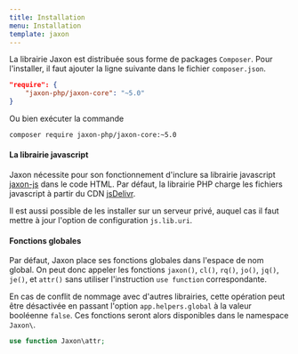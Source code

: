 ```yaml
---
title: Installation
menu: Installation
template: jaxon
---
```


La librairie Jaxon est distribuée sous forme de packages `Composer`.
Pour l'installer, il faut ajouter la ligne suivante dans le fichier `composer.json`.

```json
"require": {
    "jaxon-php/jaxon-core": "~5.0"
}
```

Ou bien exécuter la commande

```bash
composer require jaxon-php/jaxon-core:~5.0
```

#### La librairie javascript

Jaxon nécessite pour son fonctionnement d'inclure sa librairie javascript [jaxon-js](https://github.com/jaxon-php/jaxon-js) dans le code HTML.
Par défaut, la librairie PHP charge les fichiers javascript à partir du CDN [jsDelivr](https://www.jsdelivr.com/package/gh/jaxon-php/jaxon-js).

Il est aussi possible de les installer sur un serveur privé, auquel cas il faut mettre à jour l'option de configuration `js.lib.uri`.

#### Fonctions globales

Par défaut, Jaxon place ses fonctions globales dans l'espace de nom global.
On peut donc appeler les fonctions `jaxon()`, `cl()`, `rq()`, `jo()`, `jq()`, `je()`, et `attr()` sans utiliser l'instruction `use function` correspondante.

En cas de conflit de nommage avec d'autres librairies, cette opération peut être désactivée en passant l'option `app.helpers.global` à la valeur booléenne `false`.
Ces fonctions seront alors disponibles dans le namespace `Jaxon\`.

```php
use function Jaxon\attr;
```
